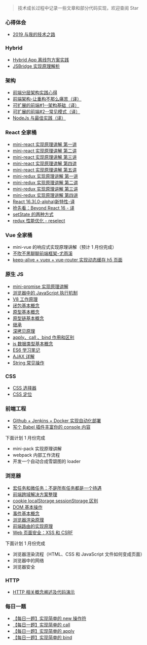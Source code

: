 > 技术成长过程中记录一些文章和部分代码实现，欢迎查阅 Star

### 心得体会

- [2019 与我的技术之路](https://github.com/mcuking/blog/issues/64)

### Hybrid

- [Hybrid App 离线包方案实践](https://github.com/mcuking/blog/issues/63)
- [JSBridge 实现原理解析](https://github.com/mcuking/blog/issues/39)

### 架构

- [前端分层架构实践心得](https://github.com/mcuking/blog/issues/65)
- [前端架构-让重构不那么痛苦（译）](https://github.com/mcuking/blog/issues/57)
- [可扩展的前端#1--架构基础（译）](https://github.com/mcuking/blog/issues/59)
- [可扩展的前端#2--常见模式（译）](https://github.com/mcuking/blog/issues/60)
- [NodeJs 与最佳实践（译）](https://github.com/mcuking/blog/issues/58)

### React 全家桶

- [mini-react 实现原理讲解 第一讲](https://github.com/mcuking/blog/issues/20)
- [mini-react 实现原理讲解 第二讲](https://github.com/mcuking/blog/issues/21)
- [mini-react 实现原理讲解 第三讲](https://github.com/mcuking/blog/issues/22)
- [mini-react 实现原理讲解 第四讲](https://github.com/mcuking/blog/issues/23)
- [mini-react 实现原理讲解 第五讲](https://github.com/mcuking/blog/issues/24)
- [mini-redux 实现原理讲解 第一讲](https://github.com/mcuking/blog/issues/25)
- [mini-redux 实现原理讲解 第二讲](https://github.com/mcuking/blog/issues/26)
- [mini-redux 实现原理讲解 第三讲](https://github.com/mcuking/blog/issues/27)
- [mini-redux 实现原理讲解 第四讲](https://github.com/mcuking/blog/issues/29)
- [React 16.3(.0-alpha)新特性-译](https://github.com/mcuking/blog/issues/19)
- [抢先看：Beyond React 16 - 译](https://github.com/mcuking/blog/issues/30)
- [setState 的两种方式](https://github.com/mcuking/blog/issues/31)
- [redux 性能优化 - reselect ](https://github.com/mcuking/blog/issues/32)

### Vue 全家桶

- mini-vue 的响应式实现原理讲解（预计 1 月份完成）
- [不吹不黑聊聊前端框架-尤雨溪](https://github.com/mcuking/blog/issues/2)
- [keep-alive + vuex + vue-router 实现动态缓存 h5 页面](https://github.com/mcuking/blog/issues/41)

### 原生 JS

- [mini-promise 实现原理讲解](https://github.com/mcuking/blog/issues/72)
- [浏览器中的 JavaScript 执行机制](https://github.com/mcuking/blog/issues/68)
- [V8 工作原理](https://github.com/mcuking/blog/issues/69)
- [闭包基本概念](https://github.com/mcuking/blog/issues/12)
- [原型基本概念](https://github.com/mcuking/blog/issues/11)
- [原型链基本概念](https://github.com/mcuking/blog/issues/17)
- [继承](https://github.com/mcuking/blog/issues/15)
- [深拷贝原理](https://github.com/mcuking/blog/issues/18)
- [apply、call 、bind 作用和区别](https://github.com/mcuking/blog/issues/10)
- [js 数据类型基本概念](https://github.com/mcuking/blog/issues/9)
- [ES6 学习笔记](https://github.com/mcuking/blog/issues/5)
- [AJAX 详解](https://github.com/mcuking/blog/issues/1)
- [String 常见操作](https://github.com/mcuking/blog/issues/7)

### CSS

- [CSS 选择器](https://github.com/mcuking/blog/issues/4)
- [CSS 定位](https://github.com/mcuking/blog/issues/16)

### 前端工程

- [Github + Jenkins + Docker 实现自动化部署](https://github.com/mcuking/blog/issues/61)
- [写个 Babel 插件丰富你的 console 内容](https://github.com/mcuking/blog/issues/43)

下面计划 1 月份完成

- mini-pack 实现原理讲解
- webpack 内部工作流程
- 开发一个自动合成雪碧图的 loader

### 浏览器

- [宏任务和微任务：不是所有任务都是一个待遇](https://github.com/mcuking/blog/issues/70)
- [前端跨域解决方案整理](https://github.com/mcuking/blog/issues/73)
- [cookie localStorage sessionStorage 区别](https://github.com/mcuking/blog/issues/3)
- [DOM 基本操作](https://github.com/mcuking/blog/issues/7)
- [事件基本概念](https://github.com/mcuking/blog/issues/8)
- [浏览器渲染原理](https://github.com/mcuking/blog/issues/13)
- [前端路由的实现原理](https://github.com/mcuking/blog/issues/47)
- [Web 页面安全：XSS 和 CSRF](https://github.com/mcuking/blog/issues/75)


下面计划 1 月份完成

- 浏览器渲染流程（HTML、CSS 和 JavaScript 文件如何变成页面）
- 浏览器中的网络
- 浏览器安全

### HTTP

- [HTTP 相关概念阐述及代码演示](https://github.com/mcuking/blog/issues/67)

### 每日一题

- [【每日一题】实现简单的 new 操作符](https://github.com/mcuking/blog/issues/40)
- [【每日一题】实现简单的 call](https://github.com/mcuking/blog/issues/44)
- [【每日一题】实现简单的 apply](https://github.com/mcuking/blog/issues/45)
- [【每日一题】实现简单的 bind](https://github.com/mcuking/blog/issues/46)
